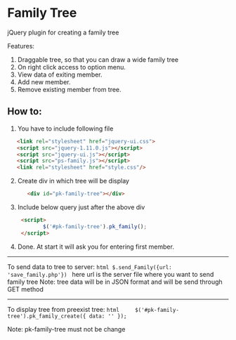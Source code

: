 Family Tree
===========

jQuery plugin for creating a family tree

Features:

1. Draggable tree, so that you can draw a wide family tree
2. On right click access to option menu.
3. View data of exiting member.
4. Add new member.
5. Remove existing member from tree.



How to:
-----------------------------------------------------------
1. You have to include following file

 ```html
    <link rel="stylesheet" href="jquery-ui.css">
    <script src="jquery-1.11.0.js"></script>
    <script src="jquery-ui.js"></script>
    <script src="ps-family.js"></script>
    <link rel="stylesheet" href="style.css"/>
```
2. Create div in which tree will be display
     ```html
        <div id="pk-family-tree"></div>
    ```
3. Include below query just after the above div 
    ```html
     <script>
            $('#pk-family-tree').pk_family();
     </script>
    ```
4. Done. At start it will ask you for entering first member.
------------------------------------------------------------
To send data to tree to server:
    ```html
    $.send_Family({url: 'save_family.php'})
    ```
   here url is the server file where you want to send family tree
Note: tree data will be in JSON format and will be send through GET method

------------------------------------------------------------
To display tree from preexist tree:
    ```html    
    $('#pk-family-tree').pk_family_create({
             data: ''
         });
    ```

Note: pk-family-tree must not be change